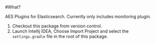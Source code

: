 #What?

AES Plugins for Elasticsearch. Currently only includes monitoring plugin. 

1. Checkout this package from version control. 
1. Launch Intellij IDEA, Choose Import Project and select the `settings.gradle` file in the root of this package. 
